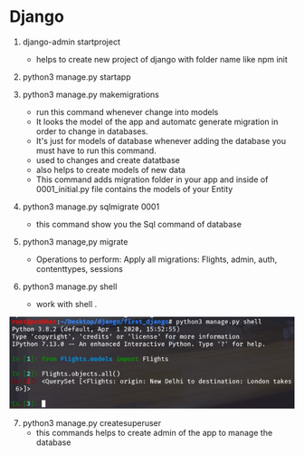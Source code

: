 # Django

1. django-admin startproject <projectName>
   - helps to create new project of django with folder name <projectName> like npm init

2. python3 manage.py startapp <appName>

3. python3 manage.py makemigrations
     - run this command whenever change into models
     - It looks the model of the app and automatc generate migration in order to change in databases.
     - It's just for models of database whenever adding the database you must have to run this command.
     - used to changes and create datatbase
     - also helps to create models of new data
     - This command adds migration folder in your app and inside of 0001_initial.py file contains the models of your Entity

4. python3 manage.py sqlmigrate <appName> 0001
    - this command show you the Sql command of database

5. python3 manage,py migrate
    - Operations to perform:
        Apply all migrations: Flights, admin, auth, contenttypes, sessions

6. python3 manage.py shell
    - work with shell .

<img src="./Images/shell.png" >

7. python3 manage.py createsuperuser
    - this commands helps to create admin of the app to manage the database
